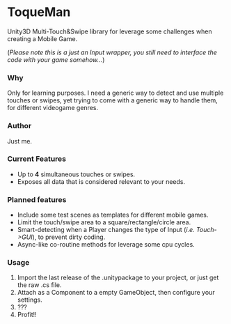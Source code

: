# ToqueMan

Unity3D Multi-Touch&Swipe library for leverage some challenges when creating a Mobile Game.

(*Please note this is a just an Input wrapper, you still need to interface the code with your game somehow...*)



### Why

Only for learning purposes. I need a generic way to detect and use multiple touches or swipes, yet trying to come with a generic way to handle them, for different videogame genres.



### Author

Just me.



### Current Features

- Up to **4** simultaneous touches or swipes.
- Exposes all data that is considered relevant to your needs.



### Planned features

- Include some test scenes as templates for different mobile games.
- Limit the touch/swipe area to a square/rectangle/circle area.
- Smart-detecting when a Player changes the type of Input (*i.e. Touch->GUI*), to prevent dirty coding.
- Async-like co-routine methods for leverage some cpu cycles.



### Usage

1. Import the last release of the .unitypackage to your project, or just get the raw .cs file.
2. Attach as a Component to a empty GameObject, then configure your settings.
3. ???
4. Profit!!
